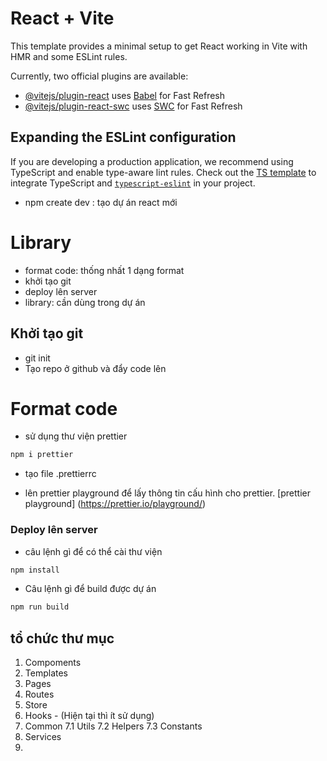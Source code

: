 # React + Vite

This template provides a minimal setup to get React working in Vite with HMR and some ESLint rules.

Currently, two official plugins are available:

- [@vitejs/plugin-react](https://github.com/vitejs/vite-plugin-react/blob/main/packages/plugin-react/README.md) uses [Babel](https://babeljs.io/) for Fast Refresh
- [@vitejs/plugin-react-swc](https://github.com/vitejs/vite-plugin-react-swc) uses [SWC](https://swc.rs/) for Fast Refresh

## Expanding the ESLint configuration

If you are developing a production application, we recommend using TypeScript and enable type-aware lint rules. Check out the [TS template](https://github.com/vitejs/vite/tree/main/packages/create-vite/template-react-ts) to integrate TypeScript and [`typescript-eslint`](https://typescript-eslint.io) in your project.

- npm create dev : tạo dự án react mới

# Library

- format code: thống nhất 1 dạng format
- khởi tạo git
- deploy lên server
- library: cần dùng trong dự án

## Khởi tạo git
- git init
- Tạo repo ở github và đẩy code lên

# Format code
- sử dụng thư viện prettier
``` bash
npm i prettier
```
- tạo file .prettierrc

- lên prettier playground để lấy thông tin cấu hình cho prettier. [prettier playground]
(https://prettier.io/playground/)

### Deploy lên server
- câu lệnh gì để có thể cài thư viện
```bash
npm install
```

- Câu lệnh gì để build được dự án

```bash
npm run build
```

## tổ chức thư mục 
1. Compoments
2. Templates
3. Pages
4. Routes
5. Store 
6. Hooks - (Hiện tại thì ít sử dụng)
7. Common
    7.1 Utils
    7.2 Helpers
    7.3 Constants
8. Services
9. 
